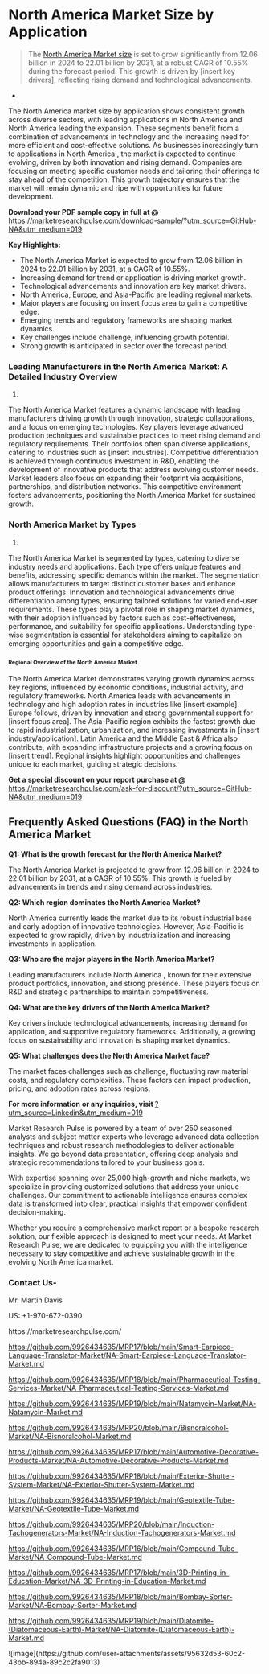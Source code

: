 <h1>North America  Market&nbsp;Size by Application</h1><blockquote><p>The <a href="https://marketresearchpulse.com/download-sample/?utm_source=GitHub-NA&amp;utm_medium=019">North America  Market size</a> is set to grow significantly from 12.06 billion in 2024 to 22.01 billion by 2031, at a robust CAGR of 10.55% during the forecast period. This growth is driven by [insert key drivers], reflecting rising demand and technological advancements.</p></blockquote><ul><li></li></ul><p>The North America  market size by application shows consistent growth across diverse sectors, with leading applications in North America  and North America  leading the expansion. These segments benefit from a combination of advancements in technology and the increasing need for more efficient and cost-effective solutions. As businesses increasingly turn to applications in North America , the market is expected to continue evolving, driven by both innovation and rising demand. Companies are focusing on meeting specific customer needs and tailoring their offerings to stay ahead of the competition. This growth trajectory ensures that the market will remain dynamic and ripe with opportunities for future development.</p><p><strong>Download your PDF sample copy in full at @ </strong><a href="https://marketresearchpulse.com/download-sample/?utm_source=GitHub-NA&amp;utm_medium=019">https://marketresearchpulse.com/download-sample/?utm_source=GitHub-NA&amp;utm_medium=019</a></p><p><strong>Key Highlights: </strong></p><ul><li>The North America  Market is expected to grow from 12.06 billion in 2024 to 22.01 billion by 2031, at a CAGR of 10.55%.</li><li>Increasing demand for trend or application is driving market growth.</li><li>Technological advancements and innovation are key market drivers.</li><li>North America, Europe, and Asia-Pacific are leading regional markets.</li><li>Major players are focusing on insert focus area to gain a competitive edge.</li><li>Emerging trends and regulatory frameworks are shaping market dynamics.</li><li>Key challenges include challenge, influencing growth potential.</li><li>Strong growth is anticipated in sector over the forecast period.</li></ul><h3>Leading Manufacturers in the North America  Market: A Detailed Industry Overview</h3><ol><li></li></ol><div class="flex max-w-full flex-col flex-grow"><div class="min-h-8 text-message flex w-full flex-col items-end gap-2 whitespace-normal break-words [.text-message+&amp;]:mt-5" dir="auto" data-message-author-role="assistant" data-message-id="fd8432e4-4910-450d-b182-61b7bfb0a01f" data-message-model-slug="gpt-4o"><div class="flex w-full flex-col gap-1 empty:hidden first:pt-[3px]"><div class="markdown prose w-full break-words dark:prose-invert light"><p>The North America  Market features a dynamic landscape with leading manufacturers driving growth through innovation, strategic collaborations, and a focus on emerging technologies. Key players leverage advanced production techniques and sustainable practices to meet rising demand and regulatory requirements. Their portfolios often span diverse applications, catering to industries such as [insert industries]. Competitive differentiation is achieved through continuous investment in R&amp;D, enabling the development of innovative products that address evolving customer needs. Market leaders also focus on expanding their footprint via acquisitions, partnerships, and distribution networks. This competitive environment fosters advancements, positioning the North America  Market for sustained growth.</p></div></div></div></div><h3>North America  Market by Types</h3><ol><li></li></ol><div class="flex max-w-full flex-col flex-grow"><div class="min-h-8 text-message flex w-full flex-col items-end gap-2 whitespace-normal break-words [.text-message+&amp;]:mt-5" dir="auto" data-message-author-role="assistant" data-message-id="084470be-0bb7-4664-bddf-5156b4f41249" data-message-model-slug="gpt-4o-mini"><div class="flex w-full flex-col gap-1 empty:hidden first:pt-[3px]"><div class="markdown prose w-full break-words dark:prose-invert light"><p>The North America  Market is segmented by types, catering to diverse industry needs and applications. Each type offers unique features and benefits, addressing specific demands within the market. The segmentation allows manufacturers to target distinct customer bases and enhance product offerings. Innovation and technological advancements drive differentiation among types, ensuring tailored solutions for varied end-user requirements. These types play a pivotal role in shaping market dynamics, with their adoption influenced by factors such as cost-effectiveness, performance, and suitability for specific applications. Understanding type-wise segmentation is essential for stakeholders aiming to capitalize on emerging opportunities and gain a competitive edge.</p></div></div></div></div><h3><span style="font-size: 11px;">Regional Overview of the North America  Market</span></h3><div class="flex max-w-full flex-col flex-grow"><div class="min-h-8 text-message flex w-full flex-col items-end gap-2 whitespace-normal break-words [.text-message+&amp;]:mt-5" dir="auto" data-message-author-role="assistant" data-message-id="e9038762-ce64-4e30-91c9-9bd413514231" data-message-model-slug="gpt-4o-mini"><div class="flex w-full flex-col gap-1 empty:hidden first:pt-[3px]"><div class="markdown prose w-full break-words dark:prose-invert light"><p>The North America  Market demonstrates varying growth dynamics across key regions, influenced by economic conditions, industrial activity, and regulatory frameworks. North America leads with advancements in technology and high adoption rates in industries like [insert example]. Europe follows, driven by innovation and strong governmental support for [insert focus area]. The Asia-Pacific region exhibits the fastest growth due to rapid industrialization, urbanization, and increasing investments in [insert industry/application]. Latin America and the Middle East &amp; Africa also contribute, with expanding infrastructure projects and a growing focus on [insert trend]. Regional insights highlight opportunities and challenges unique to each market, guiding strategic decisions.</p></div></div></div></div><p><strong>Get a special discount on your report purchase at @ </strong><a href="https://marketresearchpulse.com/ask-for-discount/?utm_source=GitHub-NA&amp;utm_medium=019">https://marketresearchpulse.com/ask-for-discount/?utm_source=GitHub-NA&amp;utm_medium=019</a></p><h2>Frequently Asked Questions (FAQ) in the North America  Market</h2><p><strong>Q1: What is the growth forecast for the North America  Market?</strong></p><p>The North America  Market is projected to grow from 12.06 billion in 2024 to 22.01 billion by 2031, at a CAGR of 10.55%. This growth is fueled by advancements in trends and rising demand across industries.</p><p><strong>Q2: Which region dominates the North America  Market?</strong></p><p>North America currently leads the market due to its robust industrial base and early adoption of innovative technologies. However, Asia-Pacific is expected to grow rapidly, driven by industrialization and increasing investments in application.</p><p><strong>Q3: Who are the major players in the North America  Market?</strong></p><p>Leading manufacturers include North America , known for their extensive product portfolios, innovation, and strong presence. These players focus on R&amp;D and strategic partnerships to maintain competitiveness.</p><p><strong>Q4: What are the key drivers of the North America  Market?</strong></p><p>Key drivers include technological advancements, increasing demand for application, and supportive regulatory frameworks. Additionally, a growing focus on sustainability and innovation is shaping market dynamics.</p><p><strong>Q5: What challenges does the North America  Market face?</strong></p><p>The market faces challenges such as challenge, fluctuating raw material costs, and regulatory complexities. These factors can impact production, pricing, and adoption rates across regions.</p><p><strong>For more information or any inquiries, visit&nbsp;</strong><a href="?utm_source=Linkedin&utm_medium=019">?utm_source=Linkedin&utm_medium=019</a></p><p>Market Research Pulse is powered by a team of over 250 seasoned analysts and subject matter experts who leverage advanced data collection techniques and robust research methodologies to deliver actionable insights. We go beyond data presentation, offering deep analysis and strategic recommendations tailored to your business goals.</p><p>With expertise spanning over 25,000 high-growth and niche markets, we specialize in providing customized solutions that address your unique challenges. Our commitment to actionable intelligence ensures complex data is transformed into clear, practical insights that empower confident decision-making.</p><p>Whether you require a comprehensive market report or a bespoke research solution, our flexible approach is designed to meet your needs. At Market Research Pulse, we are dedicated to equipping you with the intelligence necessary to stay competitive and achieve sustainable growth in the evolving North America  market.</p><h3><strong>Contact Us-</strong></h3><p>Mr. Martin Davis</p><p>US: +1-970-672-0390</p><p>https://marketresearchpulse.com/</p><p><a href="https://github.com/9926434635/MRP17/blob/main/Smart-Earpiece-Language-Translator-Market/NA-Smart-Earpiece-Language-Translator-Market.md">https://github.com/9926434635/MRP17/blob/main/Smart-Earpiece-Language-Translator-Market/NA-Smart-Earpiece-Language-Translator-Market.md</a></p><p><a href="https://github.com/9926434635/MRP18/blob/main/Pharmaceutical-Testing-Services-Market/NA-Pharmaceutical-Testing-Services-Market.md">https://github.com/9926434635/MRP18/blob/main/Pharmaceutical-Testing-Services-Market/NA-Pharmaceutical-Testing-Services-Market.md</a></p><p><a href="https://github.com/9926434635/MRP19/blob/main/Natamycin-Market/NA-Natamycin-Market.md">https://github.com/9926434635/MRP19/blob/main/Natamycin-Market/NA-Natamycin-Market.md</a></p><p><a href="https://github.com/9926434635/MRP20/blob/main/Bisnoralcohol-Market/NA-Bisnoralcohol-Market.md">https://github.com/9926434635/MRP20/blob/main/Bisnoralcohol-Market/NA-Bisnoralcohol-Market.md</a></p><p><a href="https://github.com/9926434635/MRP17/blob/main/Automotive-Decorative-Products-Market/NA-Automotive-Decorative-Products-Market.md">https://github.com/9926434635/MRP17/blob/main/Automotive-Decorative-Products-Market/NA-Automotive-Decorative-Products-Market.md</a></p><p><a href="https://github.com/9926434635/MRP18/blob/main/Exterior-Shutter-System-Market/NA-Exterior-Shutter-System-Market.md">https://github.com/9926434635/MRP18/blob/main/Exterior-Shutter-System-Market/NA-Exterior-Shutter-System-Market.md</a></p><p><a href="https://github.com/9926434635/MRP19/blob/main/Geotextile-Tube-Market/NA-Geotextile-Tube-Market.md">https://github.com/9926434635/MRP19/blob/main/Geotextile-Tube-Market/NA-Geotextile-Tube-Market.md</a></p><p><a href="https://github.com/9926434635/MRP20/blob/main/Induction-Tachogenerators-Market/NA-Induction-Tachogenerators-Market.md">https://github.com/9926434635/MRP20/blob/main/Induction-Tachogenerators-Market/NA-Induction-Tachogenerators-Market.md</a></p><p><a href="https://github.com/9926434635/MRP16/blob/main/Compound-Tube-Market/NA-Compound-Tube-Market.md">https://github.com/9926434635/MRP16/blob/main/Compound-Tube-Market/NA-Compound-Tube-Market.md</a></p><p><a href="https://github.com/9926434635/MRP17/blob/main/3D-Printing-in-Education-Market/NA-3D-Printing-in-Education-Market.md">https://github.com/9926434635/MRP17/blob/main/3D-Printing-in-Education-Market/NA-3D-Printing-in-Education-Market.md</a></p><p><a href="https://github.com/9926434635/MRP18/blob/main/Bombay-Sorter-Market/NA-Bombay-Sorter-Market.md">https://github.com/9926434635/MRP18/blob/main/Bombay-Sorter-Market/NA-Bombay-Sorter-Market.md</a></p><p><a href="https://github.com/9926434635/MRP19/blob/main/Diatomite-(Diatomaceous-Earth)-Market/NA-Diatomite-(Diatomaceous-Earth)-Market.md">https://github.com/9926434635/MRP19/blob/main/Diatomite-(Diatomaceous-Earth)-Market/NA-Diatomite-(Diatomaceous-Earth)-Market.md</a></p>
![image](https://github.com/user-attachments/assets/95632d53-60c2-43bb-894a-89c2c2fa9013)

